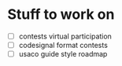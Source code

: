 # Stuff to work on

- [ ] contests virtual participation
- [ ] codesignal format contests
- [ ] usaco guide style roadmap
